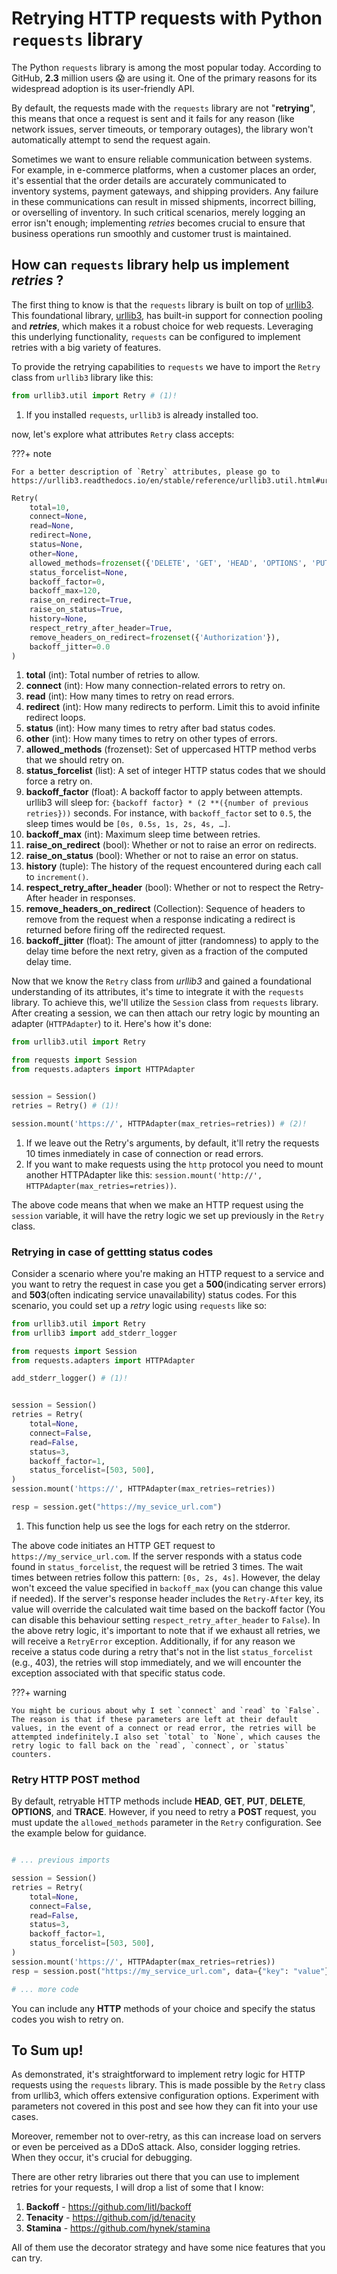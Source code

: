 # Retrying HTTP requests with Python `requests` library

The Python `requests` library is among the most popular today. According to GitHub, **2.3** million users 😱 are using it. One of the primary reasons for its widespread adoption is its user-friendly API.

By default, the requests made with the `requests` library are not "**retrying**", this means that once a request is sent and it fails for any reason (like network issues, server timeouts, or temporary outages), the library won't automatically attempt to send the request again.

Sometimes we want to ensure reliable communication between systems. For example, in e-commerce platforms, when a customer places an order, it's essential that the order details are accurately communicated to inventory systems, payment gateways, and shipping providers. Any failure in these communications can result in missed shipments, incorrect billing, or overselling of inventory. In such critical scenarios, merely logging an error isn't enough; implementing *retries* becomes crucial to ensure that business operations run smoothly and customer trust is maintained.

## How can `requests` library help us implement *retries* ?

The first thing to know is that the `requests` library is built on top of [urllib3](https://urllib3.readthedocs.io/en/stable/). This foundational library, [urllib3](https://urllib3.readthedocs.io/en/stable/), has built-in support for connection pooling and ***retries***, which makes it a robust choice for web requests. Leveraging this underlying functionality, `requests` can be configured to implement retries with a big variety of features.

To provide the retrying capabilities to `requests` we have to import the `Retry` class from `urllib3` library like this:


```python
from urllib3.util import Retry # (1)!
```

1. If you installed `requests`, `urllib3` is already installed too.

now, let's explore what attributes `Retry` class accepts:

???+ note

    For a better description of `Retry` attributes, please go to https://urllib3.readthedocs.io/en/stable/reference/urllib3.util.html#urllib3.util.Retry.

```python
Retry(
    total=10,
    connect=None,
    read=None,
    redirect=None,
    status=None,
    other=None,
    allowed_methods=frozenset({'DELETE', 'GET', 'HEAD', 'OPTIONS', 'PUT', 'TRACE'}),
    status_forcelist=None,
    backoff_factor=0,
    backoff_max=120,
    raise_on_redirect=True,
    raise_on_status=True,
    history=None,
    respect_retry_after_header=True,
    remove_headers_on_redirect=frozenset({'Authorization'}),
    backoff_jitter=0.0
)
```

1. **total** (int): Total number of retries to allow.
2. **connect** (int): How many connection-related errors to retry on.
3. **read** (int): How many times to retry on read errors.
4. **redirect** (int): How many redirects to perform. Limit this to avoid infinite redirect loops.
5. **status** (int): How many times to retry after bad status codes.
6. **other** (int): How many times to retry on other types of errors.
7. **allowed_methods** (frozenset): Set of uppercased HTTP method verbs that we should retry on.
8. **status_forcelist** (list): A set of integer HTTP status codes that we should force a retry on.
9. **backoff_factor** (float): A backoff factor to apply between attempts. urllib3 will sleep for: ```{backoff factor} * (2 **({number of previous retries}))``` seconds. For instance, with `backoff_factor` set to `0.5`, the sleep times would be `[0s, 0.5s, 1s, 2s, 4s, …]`.
10. **backoff_max** (int): Maximum sleep time between retries.
11. **raise_on_redirect** (bool): Whether or not to raise an error on redirects.
12. **raise_on_status** (bool): Whether or not to raise an error on status.
13. **history** (tuple): The history of the request encountered during each call to `increment()`.
14. **respect_retry_after_header** (bool): Whether or not to respect the Retry-After header in responses.
15. **remove_headers_on_redirect** (Collection): Sequence of headers to remove from the request when a response indicating a redirect is returned before firing off the redirected request.
16. **backoff_jitter** (float): The amount of jitter (randomness) to apply to the delay time before the next retry, given as a fraction of the computed delay time.

Now that we know the `Retry` class from *urllib3* and gained a foundational understanding of its attributes, it's time to integrate it with the `requests` library. To achieve this, we'll utilize the `Session` class from `requests` library. After creating a session, we can then attach our retry logic by mounting an adapter (`HTTPAdapter`) to it. Here's how it's done:

```python
from urllib3.util import Retry

from requests import Session
from requests.adapters import HTTPAdapter


session = Session()
retries = Retry() # (1)!

session.mount('https://', HTTPAdapter(max_retries=retries)) # (2)!
```

1. If we leave out the Retry's arguments, by default, it'll retry the requests 10 times inmediately in case of connection or read errors.
2. If you want to make requests using the `http` protocol you need to mount another HTTPAdapter like this: `session.mount('http://', HTTPAdapter(max_retries=retries))`.

The above code means that when we make an HTTP request using the `session` variable, it will have the retry logic we set up previously in the `Retry` class.

### Retrying in case of gettting status codes

Consider a scenario where you're making an HTTP request to a service and you want to retry the request in case you get a **500**(indicating server errors) and **503**(often indicating service unavailability) status codes. For this scenario, you could set up a *retry* logic using `requests` like so:

```python linenums="1"
from urllib3.util import Retry
from urllib3 import add_stderr_logger

from requests import Session
from requests.adapters import HTTPAdapter

add_stderr_logger() # (1)!


session = Session()
retries = Retry(
    total=None,
    connect=False,
    read=False,
    status=3,
    backoff_factor=1,
    status_forcelist=[503, 500],
)
session.mount('https://', HTTPAdapter(max_retries=retries))

resp = session.get("https://my_sevice_url.com")
```

1. This function help us see the logs for each retry on the stderror.

The above code initiates an HTTP GET request to `https://my_service_url.com`. If the server responds with a status code found in `status_forcelist`, the request will be retried 3 times. The wait times between retries follow this pattern: `[0s, 2s, 4s]`. However, the delay won't exceed the value specified in `backoff_max` (you can change this value if needed). If the server's response header includes the `Retry-After` key, its value will override the calculated wait time based on the backoff factor (You can disable this behaviour setting `respect_retry_after_header` to `False`). In the above retry logic, it's important to note that if we exhaust all retries, we will receive a `RetryError` exception. Additionally, if for any reason we receive a status code during a retry that's not in the list `status_forcelist` (e.g., 403), the retries will stop immediately, and we will encounter the exception associated with that specific status code.


???+ warning

    You might be curious about why I set `connect` and `read` to `False`. The reason is that if these parameters are left at their default values, in the event of a connect or read error, the retries will be attempted indefinitely.I also set `total` to `None`, which causes the retry logic to fall back on the `read`, `connect`, or `status` counters.

### Retry HTTP POST method

By default, retryable HTTP methods include **HEAD**, **GET**, **PUT**, **DELETE**, **OPTIONS**, and **TRACE**. However, if you need to retry a **POST** request, you must update the `allowed_methods` parameter in the `Retry` configuration. See the example below for guidance.


```python

# ... previous imports

session = Session()
retries = Retry(
    total=None,
    connect=False,
    read=False,
    status=3,
    backoff_factor=1,
    status_forcelist=[503, 500],
)
session.mount('https://', HTTPAdapter(max_retries=retries))
resp = session.post("https://my_service_url.com", data={"key": "value"})

# ... more code
```

You can include any **HTTP** methods of your choice and specify the status codes you wish to retry on.


## To Sum up!

As demonstrated, it's straightforward to implement retry logic for HTTP requests using the `requests` library. This is made possible by the `Retry` class from urllib3, which offers extensive configuration options. Experiment with parameters not covered in this post and see how they can fit into your use cases.

Moreover, remember not to over-retry, as this can increase load on servers or even be perceived as a DDoS attack. Also, consider logging retries. When they occur, it's crucial for debugging.

There are other retry libraries out there that you can use to implement retries for your requests, I will drop a list of some that I know:

1. **Backoff** - https://github.com/litl/backoff
2. **Tenacity** - https://github.com/jd/tenacity
3. **Stamina** - https://github.com/hynek/stamina

All of them use the decorator strategy and have some nice features that you can try.
